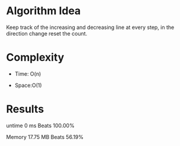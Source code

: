 # Algorithm Idea

Keep track of the increasing and decreasing line at every step, in the direction change reset the count.

# Complexity

- Time: O(n)

- Space:O(1)

# Results

untime
0
ms
Beats
100.00%

Memory
17.75
MB
Beats
56.19%